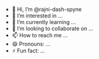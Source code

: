 - 👋 Hi, I’m @rajni-dash-spyne
- 👀 I’m interested in ...
- 🌱 I’m currently learning ...
- 💞️ I’m looking to collaborate on ...
- 📫 How to reach me ...
- 😄 Pronouns: ...
- ⚡ Fun fact: ...

<!---
rajni-dash-spyne/rajni-dash-spyne is a ✨ special ✨ repository because its `README.md` (this file) appears on your GitHub profile.
You can click the Preview link to take a look at your changes.
--->

